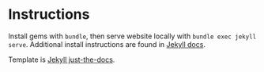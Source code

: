 # Instructions

Install gems with `bundle`, then serve website locally with `bundle exec jekyll serve`. Additional install instructions are found in [Jekyll docs](https://jekyllrb.com/docs/).

Template is [Jekyll just-the-docs](https://github.com/just-the-docs/just-the-docs).